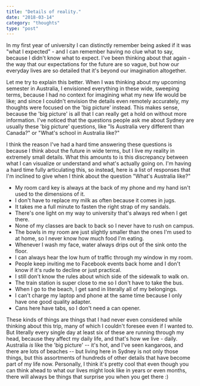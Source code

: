 ```yaml
---
title: "Details of reality."
date: "2018-03-14"
category: "thoughts"
type: "post"
---
```


In my first year of university I can distinctly remember being asked if it was "what I expected" - and I can remember having no clue what to say, because I didn't know what to expect. I've been thinking about that again - the way that our expectations for the future are so vague, but how our everyday lives are so detailed that it's beyond our imagination altogether.

Let me try to explain this better. When I was thinking about my upcoming semester in Australia, I envisioned everything in these wide, sweeping terms, because I had no context for imagining what my new life would be like; and since I couldn't envision the details even remotely accurately, my thoughts were focused on the 'big picture' instead. This makes sense, because the 'big picture' is all that I can really get a hold on without more information. I've noticed that the questions people ask me about Sydney are usually these 'big picture' questions, like "Is Australia very different than Canada?" or "What's school in Australia like?"

I think the reason I've had a hard time answering these questions is because I think about the future in wide terms, but I live my reality in extremely small details. What this amounts to is this discrepancy between what I can visualize or understand and what's actually going on. I'm having a hard time fully articulating this, so instead, here is a list of responses that I'm inclined to give when I think about the question "What's Australia like?"

- My room card key is always at the back of my phone and my hand isn't used to the dimensions of it.
- I don't have to replace my milk as often because it comes in jugs.
- It takes me a full minute to fasten the right strap of my sandals.
- There's one light on my way to university that's always red when I get there.
- None of my classes are back to back so I never have to rush on campus.
- The bowls in my room are just slightly smaller than the ones I'm used to at home, so I never know how much food I'm eating.
- Whenever I wash my face, water always drips out of the sink onto the floor.
- I can always hear the low hum of traffic through my window in my room.
- People keep inviting me to Facebook events back home and I don't know if it's rude to decline or just practical.
- I still don't know the rules about which side of the sidewalk to walk on.
- The train station is super close to me so I don't have to take the bus.
- When I go to the beach, I get sand in literally all of my belongings.
- I can't charge my laptop and phone at the same time because I only have one good quality adapter.
- Cans here have tabs, so I don't need a can opener.

These kinds of things are things that I had never even considered while thinking about this trip, many of which I couldn't foresee even if I wanted to. But literally every single day at least six of these are running through my head, because they affect my daily life, and that's how we live - daily. Australia *is* like the 'big picture' -- it's hot, and I've seen kangaroos, and there are lots of beaches -- but living here in Sydney is not only those things, but this assortments of hundreds of other details that have become part of my life now. Personally, I think it's pretty cool that even though you can think ahead to what our lives might look like in years or even months, there will always be things that surprise you when you get there :)
